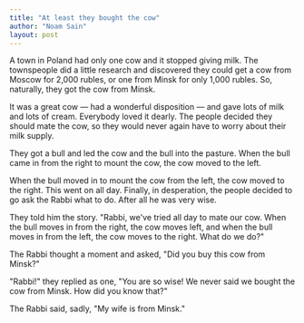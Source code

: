 ```yaml
---
title: "At least they bought the cow"
author: "Noam Sain"
layout: post
---
```


A town in Poland had only one cow and it stopped giving milk. The townspeople did a little research and discovered they could get a cow from Moscow for 2,000 rubles, or one from Minsk for only 1,000 rubles. So, naturally, they got the cow from Minsk.

It was a great cow — had a wonderful disposition — and gave lots of milk and lots of cream. Everybody loved it dearly. The people decided they should mate the cow, so they would never again have to worry about their milk supply.

They got a bull and led the cow and the bull into the pasture. When the bull came in from the right to mount the cow, the cow moved to the left.

When the bull moved in to mount the cow from the left, the cow moved to the right. This went on all day. Finally, in desperation, the people decided to go ask the Rabbi what to do. After all he was very wise.

They told him the story. "Rabbi, we've tried all day to mate our cow. When the bull moves in from the right, the cow moves left, and when the bull moves in from the left, the cow moves to the right. What do we do?"

The Rabbi thought a moment and asked, "Did you buy this cow from Minsk?"

"Rabbi!" they replied as one, "You are so wise! We never said we bought the cow from Minsk. How did you know that?"

The Rabbi said, sadly, "My wife is from Minsk."